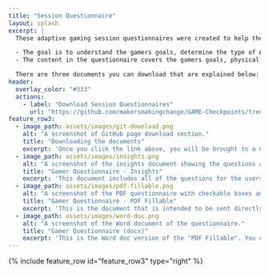 ```yaml
---
title: "Session Questionnaire"
layout: splash
excerpt: |
  These adaptive gaming session questionnaires were created to help the GAME Checkpoint Leads collect the information prior to a gamers first session.

  - The goal is to understand the gamers goals, determine the type of AT to try in the first session, and to help document the process while working with a gamer.
  - The content in the questionnaire covers the gamers goals, physical and cognitive abilties, and environment/support information.

  There are three documents you can download that are explained below:
header:
  overlay_color: "#333"
  actions:
    - label: "Download Session Questionnaires"
      url: "https://github.com/makersmakingchange/GAME-Checkpoints/tree/main/Gaming_Session_Questionnaires" 
feature_row3:
  - image_path: assets/images/git-download.png
    alt: "A screenshot of GitHub page download section."
    title: "Downloading the documents"
    excerpt: 'Once you click the link above, you will be brought to a GitHub page. Choose the questionnaire you want to download and click on the name. Then, look to the right side of the screen and you will see a downwards arrow (⇩) to download the spreadsheet'
  - image_path: assets/images/insights.png
    alt: "A screenshot of the insights document showing the questions along with a insight section below."
    title: "Gamer Questionnaire - Insights"
    excerpt: 'This document includes all of the questions for the users along with notes that MMC staff have added to give the GAME Checkpoint Lead more context to "why" the question is being asked.'
  - image_path: assets/images/pdf-fillable.png
    alt: "A screenshot of the PDF questionnaire with checkable boxes and sections to fill out text."
    title: "Gamer Questionnaire - PDF Fillable"
    excerpt: 'This is the document that is intended to be sent directly to gamers or to be filled out. All of the content from the same questions from the insights document but without the notes for the GAME Checkpoint Lead.'
  - image_path: assets/images/word-doc.png
    alt: "A screenshot of the Word document of the questionnaire."
    title: "Gamer Questionnaire (docx)"
    excerpt: 'This is the Word doc version of the "PDF Fillable". You can use this if you want to use the questionnaire as a template and change any information or if it is easier to fill out using Word. '
---
```



{% include feature_row id="feature_row3" type="right" %}